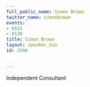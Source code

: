 ---
full_public_name: Simon Brown
twitter_name: simonbrown
events:
- 6531
- 6530
title: Simon Brown
layout: speaker_bio
id: 3246

---
Independent Consultant